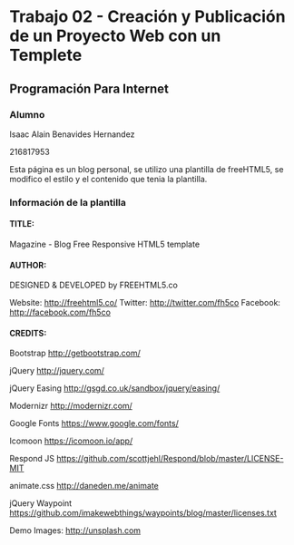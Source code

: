 # Trabajo 02 - Creación y Publicación de un Proyecto Web con un Templete
## Programación Para Internet

### Alumno
Isaac Alain Benavides Hernandez

216817953

Esta página es un blog personal, se utilizo una plantilla de freeHTML5, se modifico el estilo y el contenido que tenia la plantilla.


### Información de la plantilla

#### TITLE: 
Magazine - Blog Free Responsive HTML5 template

#### AUTHOR:
DESIGNED & DEVELOPED by FREEHTML5.co

Website: http://freehtml5.co/
Twitter: http://twitter.com/fh5co
Facebook: http://facebook.com/fh5co


#### CREDITS:

Bootstrap
http://getbootstrap.com/

jQuery
http://jquery.com/

jQuery Easing
http://gsgd.co.uk/sandbox/jquery/easing/

Modernizr
http://modernizr.com/

Google Fonts
https://www.google.com/fonts/

Icomoon
https://icomoon.io/app/

Respond JS
https://github.com/scottjehl/Respond/blob/master/LICENSE-MIT

animate.css
http://daneden.me/animate

jQuery Waypoint
https://github.com/imakewebthings/waypoints/blog/master/licenses.txt

Demo Images:
http://unsplash.com